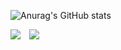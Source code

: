 ![Anurag's GitHub stats](https://github-readme-stats.vercel.app/api?username=wxxk&theme=merko&show_icons=true)

![](https://img.shields.io/github/followers/wxxk?style=social)
<a href="https://www.instagram.com/wx.xk_/">
    <img 
        src="http://img.shields.io/badge/-Instagram-black?style=flat&logo=Instagram&link=https://instagram.com/alpox.dev/"
        style="height : auto; margin-left : 10px; margin-right : 10px;"/>
</a>

